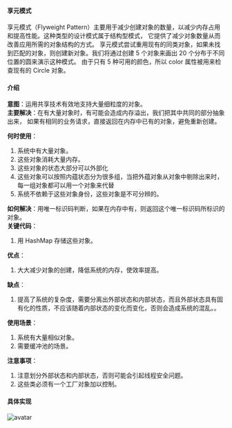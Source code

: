 #### 享元模式
享元模式（Flyweight Pattern）主要用于减少创建对象的数量，以减少内存占用和提高性能。这种类型的设计模式属于结构型模式，
它提供了减少对象数量从而改善应用所需的对象结构的方式。
享元模式尝试重用现有的同类对象，如果未找到匹配的对象，则创建新对象。我们将通过创建 5 个对象来画出 20 个分布于不同位置的圆来演示这种模式。
由于只有 5 种可用的颜色，所以 color 属性被用来检查现有的 Circle 对象。

#### 介绍
**意图**：运用共享技术有效地支持大量细粒度的对象。    
**主要解决**：在有大量对象时，有可能会造成内存溢出，我们把其中共同的部分抽象出来，
如果有相同的业务请求，直接返回在内存中已有的对象，避免重新创建。   

**何时使用**：
1. 系统中有大量对象。 
2. 这些对象消耗大量内存。
3. 这些对象的状态大部分可以外部化
4. 这些对象可以按照内蕴状态分为很多组，当把外蕴对象从对象中剔除出来时，每一组对象都可以用一个对象来代替
5. 系统不依赖于这些对象身份，这些对象是不可分辨的。

**如何解决**：用唯一标识码判断，如果在内存中有，则返回这个唯一标识码所标识的对象。    
**关键代码**：
1. 用 HashMap 存储这些对象。 
 
**优点**：
1. 大大减少对象的创建，降低系统的内存，使效率提高。   

    
**缺点**：
1. 提高了系统的复杂度，需要分离出外部状态和内部状态，而且外部状态具有固有化的性质，不应该随着内部状态的变化而变化，否则会造成系统的混乱。。 

**使用场景**： 
1. 系统有大量相似对象。
2. 需要缓冲池的场景。

**注意事项**：
1. 注意划分外部状态和内部状态，否则可能会引起线程安全问题。
2. 这些类必须有一个工厂对象加以控制。

#### 具体实现
![avatar](https://www.runoob.com/wp-content/uploads/2014/08/flyweight_pattern_uml_diagram-1.jpg)
